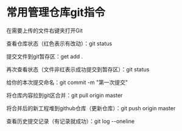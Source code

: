 # 常用管理仓库git指令
在需要上传的文件右键夹打开Git

查看仓库状态（红色表示有改动）：git status     

提交文件到git暂存区：get add .

再次查看状态（文件非红表示成功提交到暂存区）：git status

给你的本次提交命名：git commit -m "第一次提交"    

将仓库内容拉到git区合并：git pull origin master  

将合并后的新工程堆到github仓库（更新仓库）：git push origin master       

查看历史提交记录（有记录就成功）：git log --oneline
